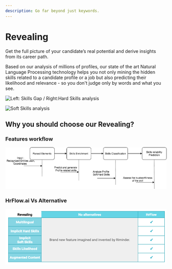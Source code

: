 ```yaml
---
description: Go far beyond just keywords.
---
```


# Revealing

Get the full picture of your candidate’s real potential and derive insights from its career path. 

Based on our analysis of millions of profiles, our state of the art Natural Language Processing technology helps you not only mining the hidden skills related to a candidate profile or a job but also predicting their likelihood and relevance - so you don't judge only by words and what you see.

![Left: Skills Gap / Right:Hard Skills analysis](https://lh3.googleusercontent.com/hrVtIXml-8EOZXKfyIm0vyw0mYD8GxUvW1W81lbqvL3_jQAqIVDjZI2-WhGEp3_7tyaHrlnCNp5qhqJJ1zUJJQuf6e4W0Jp4ns5D3rSGR05uYEpaC8hInkyBXYW3Wg3xu4vZ1tkGhns)

![Soft Skills analysis](https://lh3.googleusercontent.com/zOgEXSD79Q4rX337_5fbmybc3Gx43ZULU20NkFmuqgz5SZL31jteM4HJISPWupktveKrE4rX6zy4nTN3SyqLHnheft4p-FA3TaOxsYnb7DJ4nV6Cjq2nl7IlCaHMYGbySS3JOowxe0I)

## Why you should choose our Revealing?

### Features workflow

![Revealing Workflow](../.gitbook/assets/untitled-diagram-5.png)

### **HrFlow.ai Vs Alternative**

![](../.gitbook/assets/screenshot-2020-04-15-at-08.25.15.png)

